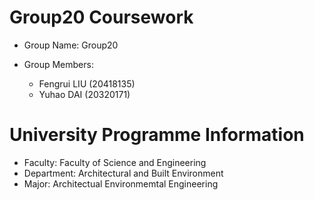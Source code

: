 # Group20 Coursework

- Group Name: Group20

- Group Members:
  - Fengrui LIU (20418135)
  - Yuhao DAI (20320171)

# University Programme Information
- Faculty: Faculty of Science and Engineering
- Department: Architectural and Built Environment
- Major: Architectual Environmemtal Engineering
